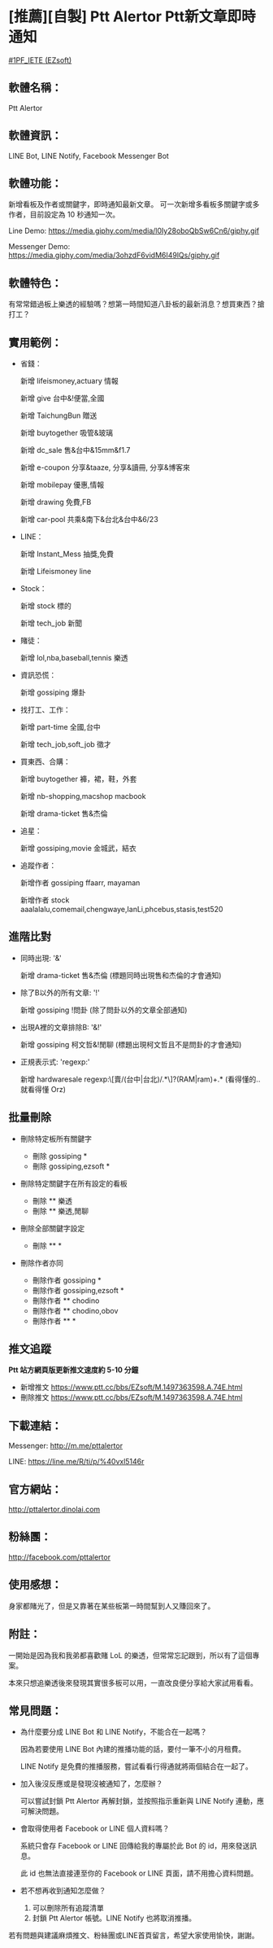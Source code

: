 # \[推薦\][自製] Ptt Alertor Ptt新文章即時通知

[#1PF_IETE (EZsoft)](!https://www.ptt.cc/bbs/EZsoft/M.1497363598.A.74E.html)

## 軟體名稱：

Ptt Alertor

## 軟體資訊：

LINE Bot, LINE Notify, Facebook Messenger Bot

## 軟體功能：

新增看板及作者或關鍵字，即時通知最新文章。
可一次新增多看板多關鍵字或多作者，目前設定為 10 秒通知一次。

Line Demo:
https://media.giphy.com/media/l0Iy28oboQbSw6Cn6/giphy.gif

Messenger Demo:
https://media.giphy.com/media/3ohzdF6vidM6I49lQs/giphy.gif

## 軟體特色：

有常常錯過板上樂透的經驗嗎？想第一時間知道八卦板的最新消息？想買東西？搶打工？

## 實用範例：

* 省錢：

  新增 lifeismoney,actuary 情報

  新增 give 台中&!便當,全國

  新增 TaichungBun 贈送

  新增 buytogether 吸管&玻璃

  新增 dc_sale 售&台中&15mm&f1.7

  新增 e-coupon 分享&taaze, 分享&讀冊, 分享&博客來

  新增 mobilepay 優惠,情報

  新增 drawing 免費,FB

  新增 car-pool 共乘&南下&台北&台中&6/23

* LINE：

  新增 Instant_Mess 抽獎,免費

  新增 Lifeismoney line

* Stock：

  新增 stock 標的

  新增 tech_job 新聞

* 賭徒：

  新增 lol,nba,baseball,tennis 樂透

* 資訊恐慌：

  新增 gossiping 爆卦

* 找打工、工作：

  新增 part-time 全國,台中

  新增 tech_job,soft_job 徵才

* 買東西、合購：

  新增 buytogether 褲，裙，鞋，外套

  新增 nb-shopping,macshop macbook

  新增 drama-ticket 售&杰倫

* 追星：

  新增 gossiping,movie 金城武，結衣

* 追蹤作者：

  新增作者 gossiping ffaarr, mayaman

  新增作者 stock aaalalalu,comemail,chengwaye,IanLi,phcebus,stasis,test520

## 進階比對

* 同時出現: '&'

  新增 drama-ticket 售&杰倫
  (標題同時出現售和杰倫的才會通知)

* 除了B以外的所有文章: '!'

  新增 gossiping !問卦
  (除了問卦以外的文章全部通知)

* 出現A裡的文章排除B: '&!'

  新增 gossiping 柯文哲&!閒聊
  (標題出現柯文哲且不是問卦的才會通知)

* 正規表示式: 'regexp:'

  新增 hardwaresale regexp:\\[賣/(台中|台北)/.\*\\]?\(RAM|ram\)+.*
  (看得懂的.. 就看得懂 Orz)

## 批量刪除

* 刪除特定板所有關鍵字
  * 刪除 gossiping *
  * 刪除 gossiping,ezsoft *

* 刪除特定關鍵字在所有設定的看板
  * 刪除 ** 樂透
  * 刪除 ** 樂透,閒聊

* 刪除全部關鍵字設定
  * 刪除 ** *

* 刪除作者亦同
  * 刪除作者 gossiping *
  * 刪除作者 gossiping,ezsoft *
  * 刪除作者 ** chodino
  * 刪除作者 ** chodino,obov
  * 刪除作者 ** *

## 推文追蹤

**Ptt 站方網頁版更新推文速度約 5-10 分鐘**

* 新增推文 https://www.ptt.cc/bbs/EZsoft/M.1497363598.A.74E.html
* 刪除推文 https://www.ptt.cc/bbs/EZsoft/M.1497363598.A.74E.html

## 下載連結：

Messenger: http://m.me/pttalertor

LINE: https://line.me/R/ti/p/%40vxl5146r

## 官方網站：

http://pttalertor.dinolai.com

## 粉絲團：

http://facebook.com/pttalertor

## 使用感想：

身家都賭光了，但是又靠著在某些板第一時間幫到人又賺回來了。

## 附註：

一開始是因為我和我弟都喜歡賭 LoL 的樂透，但常常忘記跟到，所以有了這個專案。

本來只想追樂透後來發現其實很多板可以用，一直改良便分享給大家試用看看。

## 常見問題：

* 為什麼要分成 LINE Bot 和 LINE Notify，不能合在一起嗎？

  因為若要使用 LINE Bot 內建的推播功能的話，要付一筆不小的月租費。

  LINE Notify 是免費的推播服務，嘗試看看行得通就將兩個結合在一起了。

* 加入後沒反應或是發現沒被通知了，怎麼辦？

  可以嘗試封鎖 Ptt Alertor 再解封鎖，並按照指示重新與 LINE Notify 連動，應可解決問題。

* 會取得使用者 Facebook or LINE 個人資料嗎？

  系統只會存 Facebook or LINE 回傳給我的專屬於此 Bot 的 id，用來發送訊息。

  此 id 也無法直接連至你的 Facebook or LINE 頁面，請不用擔心資料問題。

* 若不想再收到通知怎麼做？
  1. 可以刪除所有追蹤清單
  1. 封鎖 Ptt Alertor 帳號。LINE Notify 也將取消推播。

若有問題與建議麻煩推文、粉絲團或LINE首頁留言，希望大家使用愉快，謝謝。